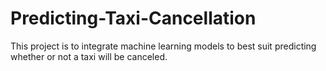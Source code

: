# Predicting-Taxi-Cancellation
This project is to integrate machine learning models to best suit predicting whether or not a taxi will be canceled.
